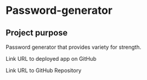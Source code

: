 # Password-generator

## Project purpose
Password generator that provides variety for strength. 





Link URL to deployed app on GitHub


Link URL to GitHub Repository
